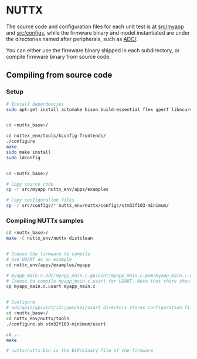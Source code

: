 # NUTTX
The source code and configuration files for each unit test is at [src/myapp](src/myapp) and [src/configs](src/configs), while the firmware binary and model instantiated are under the directories named after peripherals, such as [ADC/](ADC). 

You can either use the firmware binary shipped in each subdirectory, or compile firmware binary from source code.

## Compiling from source code
### Setup
```bash
# Install dependencies
sudo apt-get install automake bison build-essential flex gperf libncurses5-dev libtool libusb-dev libusb-1.0.0-dev pkg-config


cd <nuttx_base>/

cd nuttex_env/tools/kconfig-frontends/
./configure
make
sudo make install
sudo ldconfig


cd <nuttx_base>/

# Copy source code
cp -r src/myapp nuttx_env/apps/examples

# Copy configuration files
cp -r src/configs/* nuttx_env/nuttx/configs/stm32f103-minimum/
```


### Compiling NUTTx samples
```bash
cd <nuttx_base>/
make -C nuttx_env/nuttx distclean


# Choose the firmware to compile
# Use USART as an example
cd nuttx_env/apps/examples/myapp

# myapp_main.c.adc/myapp_main.c.gpioint/myapp_main.c.pwm/myapp_main.c.usart/myapp_main.c.gpio/myapp_main.c.i2c/myapp_main.c.spi are for adc/gpioint/pwm/usart/gpio/i2c/spi firmware respectively
# Choose to compile myapp_main.c.usart for USART. Note that there should be only one .c file in nuttx_env/apps/examples/myapp
cp myapp_main.c.usart myapp_main.c 


# Configure
# adc/gpio/gpioint/i2c/pwm/spi/usart directory stores configuration file
cd <nuttx_base>/
cd nuttx_env/nuttx/tools
./configure.sh stm32f103-minimum/usart

cd ..
make

# nuttx/nuttx.bin is the ELF/binary file of the firmware
```
